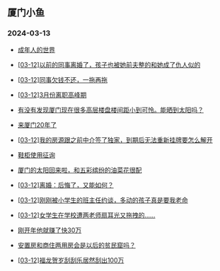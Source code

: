 ## 厦门小鱼 
### 2024-03-13

+ [成年人的世界](http://bbs.xmfish.com/read-htm-tid-18159257.html)

+ [[03-12]以前的同事离婚了，孩子也被她前夫整的和她成了仇人似的](http://bbs.xmfish.com/read-htm-tid-18159433.html)

+ [[03-12]同事欠钱不还，一拖再拖](http://bbs.xmfish.com/read-htm-tid-18159322.html)

+ [[03-12]3月份离职高峰期](http://bbs.xmfish.com/read-htm-tid-18159392.html)

+ [有没有发现厦门现在很多高层楼盘楼间距小到可怜。能晒到太阳吗？](http://bbs.xmfish.com/read-htm-tid-18159308.html)

+ [来厦门20年了](http://bbs.xmfish.com/read-htm-tid-18159225.html)

+ [[03-12]我的房源跟之前中介签了独家，到期后无法重新挂牌要怎么解开](http://bbs.xmfish.com/read-htm-tid-18159329.html)

+ [鞋柜使用征询](http://bbs.xmfish.com/read-htm-tid-18159261.html)

+ [厦门的太阳回来啦，和五彩缤纷的油菜花很配](http://bbs.xmfish.com/read-htm-tid-18159380.html)

+ [[03-12]离婚：后悔了，又能如何？](http://bbs.xmfish.com/read-htm-tid-18159552.html)

+ [[03-12]刚刚被小学生的班主任约谈，多动的孩子真是要我老命](http://bbs.xmfish.com/read-htm-tid-18159538.html)

+ [[03-12]女学生在学校遭两老师扇耳光又拖拽的……](http://bbs.xmfish.com/read-htm-tid-18159503.html)

+ [刚开年他就赚了快30万](http://bbs.xmfish.com/read-htm-tid-18159462.html)

+ [安置房和商住两用房会是以后的贫民窟吗？](http://bbs.xmfish.com/read-htm-tid-18159485.html)

+ [[03-12]福龙贺岁刮刮乐居然刮出100万](http://bbs.xmfish.com/read-htm-tid-18159509.html)

